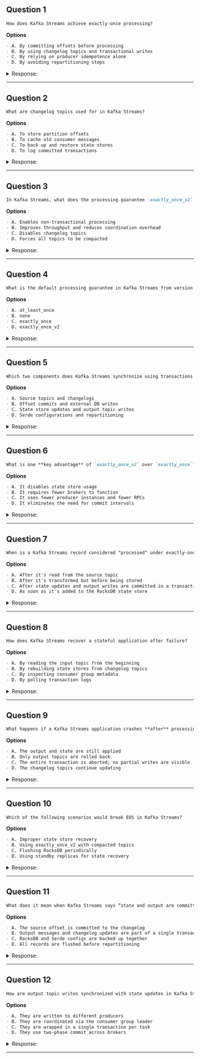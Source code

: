 ## Question 1

```markdown
How does Kafka Streams achieve exactly-once processing?
```

**Options**

```markdown
- A. By committing offsets before processing
- B. By using changelog topics and transactional writes
- C. By relying on producer idempotence alone
- D. By avoiding repartitioning steps
```

<details><summary>Response:</summary>

**Answer:** B

**Explanation:**

```markdown
- A. Offsets must be committed only after successful processing.
- B. Correct — Kafka Streams uses transactions to group state store updates and output topic writes atomically.
- C. Idempotence is necessary but not sufficient for EOS.
- D. Repartitioning can still be used safely with EOS.
```

</details>

---

## Question 2

```markdown
What are changelog topics used for in Kafka Streams?
```

**Options**

```markdown
- A. To store partition offsets
- B. To cache old consumer messages
- C. To back up and restore state stores
- D. To log committed transactions
```

<details><summary>Response:</summary>

**Answer:** C

**Explanation:**

```markdown
- A. Offsets are tracked in internal offset topics.
- B. Kafka does not cache old messages in changelogs.
- C. Correct — changelogs track state updates for restoring local state stores on failure.
- D. Transaction logs are separate and internal.
```

</details>

---

## Question 3

```markdown
In Kafka Streams, what does the processing guarantee `exactly_once_v2` improve compared to `exactly_once`?
```

**Options**

```markdown
- A. Enables non-transactional processing
- B. Improves throughput and reduces coordination overhead
- C. Disables changelog topics
- D. Forces all topics to be compacted
```

<details><summary>Response:</summary>

**Answer:** B

**Explanation:**

```markdown
- A. Both modes are transactional.
- B. Correct — v2 reduces coordination cost by improving producer handling and recovery behavior.
- C. Changelog topics are still used in both modes.
- D. Topic compaction settings are unrelated to this configuration.
```

</details>

---

## Question 4

```markdown
What is the default processing guarantee in Kafka Streams from version 3.0 onward?
```

**Options**

```markdown
- A. at_least_once
- B. none
- C. exactly_once
- D. exactly_once_v2
```

<details><summary>Response:</summary>

**Answer:** D

**Explanation:**

```markdown
- A. at_least_once was the earlier default.
- B. none is not a valid processing guarantee in Streams.
- C. exactly_once was the previous guarantee before v2.
- D. Correct — exactly_once_v2 is the default from Kafka 3.0 onward.
```

</details>

---

## Question 5

```markdown
Which two components does Kafka Streams synchronize using transactions to achieve EOS?
```

**Options**

```markdown
- A. Source topics and changelogs
- B. Offset commits and external DB writes
- C. State store updates and output topic writes
- D. Serde configurations and repartitioning
```

<details><summary>Response:</summary>

**Answer:** C

**Explanation:**

```markdown
- A. Source topics are read-only; changelogs are write destinations.
- B. External DBs are not transactional participants in Streams.
- C. Correct — both must succeed or fail together for exactly-once guarantees.
- D. Serdes and repartitioning do not require transactions.
```

</details>

---

## Question 6

```markdown
What is one **key advantage** of `exactly_once_v2` over `exactly_once`?
```

**Options**

```markdown
- A. It disables state store usage
- B. It requires fewer brokers to function
- C. It uses fewer producer instances and fewer RPCs
- D. It eliminates the need for commit intervals
```

<details><summary>Response:</summary>

**Answer:** C

**Explanation:**

```markdown
- A. State stores are still used.
- B. Broker requirements remain unchanged.
- C. Correct — v2 improves performance by reducing producer count and network overhead.
- D. Commit intervals are still relevant for flushing.
```

</details>

---

## Question 7

```markdown
When is a Kafka Streams record considered "processed" under exactly-once guarantees?
```

**Options**

```markdown
- A. After it's read from the source topic
- B. After it's transformed but before being stored
- C. After state updates and output writes are committed in a transaction
- D. As soon as it's added to the RocksDB state store
```

<details><summary>Response:</summary>

**Answer:** C

**Explanation:**

```markdown
- A. Reading doesn't imply success.
- B. Transformation alone isn't sufficient — transactional commit is key.
- C. Correct — processing is considered done only after atomic commit of both state and output.
- D. RocksDB is updated locally, but EOS requires commit confirmation.
```

</details>

---

## Question 8

```markdown
How does Kafka Streams recover a stateful application after failure?
```

**Options**

```markdown
- A. By reading the input topic from the beginning
- B. By rebuilding state stores from changelog topics
- C. By inspecting consumer group metadata
- D. By polling transaction logs
```

<details><summary>Response:</summary>

**Answer:** B

**Explanation:**

```markdown
- A. Input topics are not sufficient to recover intermediate state.
- B. Correct — changelog topics mirror state store updates and are replayed for recovery.
- C. Group metadata tracks offsets, not application state.
- D. Transaction logs are internal to brokers and not used for state recovery.
```

</details>

---

## Question 9

```markdown
What happens if a Kafka Streams application crashes **after** processing but **before** committing a transaction?
```

**Options**

```markdown
- A. The output and state are still applied
- B. Only output topics are rolled back
- C. The entire transaction is aborted; no partial writes are visible
- D. The changelog topics continue updating
```

<details><summary>Response:</summary>

**Answer:** C

**Explanation:**

```markdown
- A. Transactions ensure nothing is applied until committed.
- B. Both output and state are part of the same transaction.
- C. Correct — uncommitted transactions are aborted on failure.
- D. Changelog updates are transactional and thus also rolled back.
```

</details>

---

## Question 10

```markdown
Which of the following scenarios would break EOS in Kafka Streams?
```

**Options**

```markdown
- A. Improper state store recovery
- B. Using exactly_once_v2 with compacted topics
- C. Flushing RocksDB periodically
- D. Using standby replicas for state recovery
```

<details><summary>Response:</summary>

**Answer:** A

**Explanation:**

```markdown
- A. Correct — if state recovery fails or is inconsistent, EOS is compromised.
- B. Compacted topics are fine for changelogs.
- C. Flushing is normal and doesn’t break EOS.
- D. Standby replicas help ensure EOS during failover.
```

</details>

---

## Question 11

```markdown
What does it mean when Kafka Streams says “state and output are committed atomically”?
```

**Options**

```markdown
- A. The source offset is committed to the changelog
- B. Output messages and changelog updates are part of a single transaction
- C. RocksDB and Serde configs are backed up together
- D. All records are flushed before repartitioning
```

<details><summary>Response:</summary>

**Answer:** B

**Explanation:**

```markdown
- A. Offset tracking is internal to the Streams engine.
- B. Correct — the state and output must both succeed or fail together to ensure EOS.
- C. Serde configs are unrelated to commit logic.
- D. Repartitioning isn’t directly related to transactional commits.
```

</details>

---

## Question 12

```markdown
How are output topic writes synchronized with state updates in Kafka Streams?
```

**Options**

```markdown
- A. They are written to different producers
- B. They are coordinated via the consumer group leader
- C. They are wrapped in a single transaction per task
- D. They use two-phase commit across brokers
```

<details><summary>Response:</summary>

**Answer:** C

**Explanation:**

```markdown
- A. Streams uses a single transactional producer per task.
- B. The group leader handles partition assignment, not write coordination.
- C. Correct — each task wraps its writes and state changes into a single transaction.
- D. Kafka does not use classic two-phase commit.
```

</details>

---
